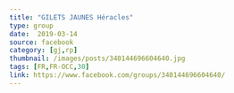 ```yaml
---
title: "GILETS JAUNES Héracles"
type: group
date:  2019-03-14
source: facebook
category: [gj,rp]
thumbnail: /images/posts/340144696604640.jpg
tags: [FR,FR-OCC,30]
link: https://www.facebook.com/groups/340144696604640/
---
```

